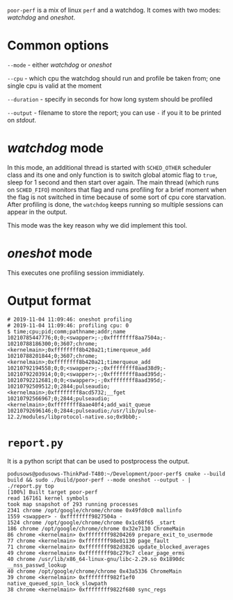 `poor-perf` is a mix of linux `perf` and a watchdog. It comes with two modes: _watchdog_ and _oneshot_.


# Common options

`--mode` - either _watchdog_ or _oneshot_

`--cpu` - which cpu the watchdog should run and profile be taken from; one single cpu is valid at the moment

`--duration` - specify in seconds for how long system should be profiled

`--output` - filename to store the report; you can use `-` if you it to be printed on _stdout_.


# _watchdog_ mode

In this mode, an additional thread is started with `SCHED_OTHER` scheduler class and its one and only function is to switch global atomic flag to `true`, sleep for 1 second and then start over again. The main thread (which runs on `SCHED_FIFO`) monitors that flag and runs profiling for a brief moment when the flag is not switched in time because of some sort of cpu core starvation. After profiling is done, the `watchdog` keeps running so multiple sessions can appear in the output.

This mode was the key reason why we did implement this tool.


# _oneshot_ mode

This executes one profiling session immidiately.


# Output format

```
# 2019-11-04 11:09:46: oneshot profiling
# 2019-11-04 11:09:46: profiling cpu: 0
$ time;cpu;pid;comm;pathname;addr;name
10210785447776;0;0;<swapper>;-;0xffffffff8aa7504a;-
10210788186300;0;3607;chrome;<kernelmain>;0xffffffff8b420a21;timerqueue_add
10210788201844;0;3607;chrome;<kernelmain>;0xffffffff8b420a21;timerqueue_add
10210792194558;0;0;<swapper>;-;0xffffffff8aad38d9;-
10210792203914;0;0;<swapper>;-;0xffffffff8aad395d;-
10210792212681;0;0;<swapper>;-;0xffffffff8aad395d;-
10210792509512;0;2844;pulseaudio;<kernelmain>;0xffffffff8acd5732;__fget
10210792566967;0;2844;pulseaudio;<kernelmain>;0xffffffff8aae40f4;add_wait_queue
10210792696146;0;2844;pulseaudio;/usr/lib/pulse-12.2/modules/libprotocol-native.so;0x9bb0;-
```


# `report.py`

It is a python script that can be used to postprocess the output.

```
podusows@podusows-ThinkPad-T480:~/Development/poor-perf$ cmake --build build && sudo ./build/poor-perf --mode oneshot --output - | ./report.py top
[100%] Built target poor-perf
read 167161 kernel symbols
took map snapshot of 293 running processes
2341 chrome /opt/google/chrome/chrome 0x49fd0c0 mallinfo
1559 <swapper> - 0xffffffff9827504a -
1524 chrome /opt/google/chrome/chrome 0x1c68f65 _start
186 chrome /opt/google/chrome/chrome 0x32e7130 ChromeMain
86 chrome <kernelmain> 0xffffffff98204269 prepare_exit_to_usermode
77 chrome <kernelmain> 0xffffffff98e01130 page_fault
71 chrome <kernelmain> 0xffffffff982d3826 update_blocked_averages
49 chrome <kernelmain> 0xffffffff98c279c7 clear_page_erms
40 chrome /usr/lib/x86_64-linux-gnu/libc-2.29.so 0x1890dc __nss_passwd_lookup
40 chrome /opt/google/chrome/chrome 0x43a5336 ChromeMain
39 chrome <kernelmain> 0xffffffff982f1ef0 native_queued_spin_lock_slowpath
38 chrome <kernelmain> 0xffffffff9822f680 sync_regs
```
